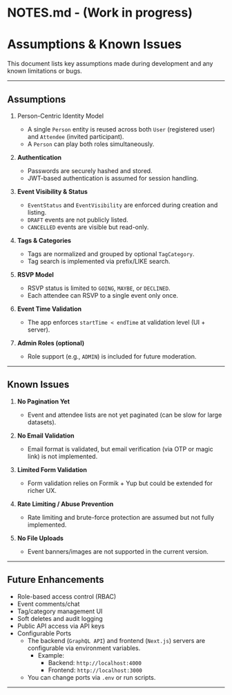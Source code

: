 # NOTES.md - (Work in progress)

# Assumptions & Known Issues

This document lists key assumptions made during development and any known limitations or bugs.

---

## Assumptions

1. Person-Centric Identity Model
    - A single `Person` entity is reused across both `User` (registered user) and `Attendee` (invited participant).
    - A `Person` can play both roles simultaneously.

2. **Authentication**
    - Passwords are securely hashed and stored.
    - JWT-based authentication is assumed for session handling.

3. **Event Visibility & Status**
    - `EventStatus` and `EventVisibility` are enforced during creation and listing.
    - `DRAFT` events are not publicly listed.
    - `CANCELLED` events are visible but read-only.

4. **Tags & Categories**
    - Tags are normalized and grouped by optional `TagCategory`.
    - Tag search is implemented via prefix/LIKE search.

5. **RSVP Model**
    - RSVP status is limited to `GOING`, `MAYBE`, or `DECLINED`.
    - Each attendee can RSVP to a single event only once.

6. **Event Time Validation**
    - The app enforces `startTime < endTime` at validation level (UI + server).

7. **Admin Roles (optional)**
    - Role support (e.g., `ADMIN`) is included for future moderation.

---

## Known Issues

1. **No Pagination Yet**
    - Event and attendee lists are not yet paginated (can be slow for large datasets).

2. **No Email Validation**
    - Email format is validated, but email verification (via OTP or magic link) is not implemented.

3. **Limited Form Validation**
    - Form validation relies on Formik + Yup but could be extended for richer UX.

4. **Rate Limiting / Abuse Prevention**
    - Rate limiting and brute-force protection are assumed but not fully implemented.

5. **No File Uploads**
    - Event banners/images are not supported in the current version.

---

## Future Enhancements

- Role-based access control (RBAC)
- Event comments/chat
- Tag/category management UI
- Soft deletes and audit logging
- Public API access via API keys
- Configurable Ports
    - The backend (`GraphQL API`) and frontend (`Next.js`) servers are configurable via environment variables.
        - Example:
            - Backend: `http://localhost:4000`
            - Frontend: `http://localhost:3000`
    - You can change ports via `.env` or run scripts.

---
